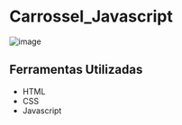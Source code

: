 # Carrossel_Javascript
![image](https://github.com/Jorge-Marcelo/Carrossel_Javascript/assets/49494259/715bbadb-7a97-46f8-8c08-045ddb3f2cfa)
## Ferramentas Utilizadas 
- HTML
- CSS
- Javascript

